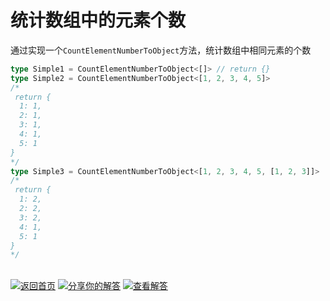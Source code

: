 # 统计数组中的元素个数

通过实现一个`CountElementNumberToObject`方法，统计数组中相同元素的个数

```ts
type Simple1 = CountElementNumberToObject<[]> // return {}
type Simple2 = CountElementNumberToObject<[1, 2, 3, 4, 5]>
/*
 return {
  1: 1,
  2: 1,
  3: 1,
  4: 1,
  5: 1
}
*/
type Simple3 = CountElementNumberToObject<[1, 2, 3, 4, 5, [1, 2, 3]]>
/*
 return {
  1: 2,
  2: 2,
  3: 2,
  4: 1,
  5: 1
}
*/
```

<!--info-footer-start--><br><a href="../../README.zh-CN.md" target="_blank"><img src="https://img.shields.io/badge/-%E8%BF%94%E5%9B%9E%E9%A6%96%E9%A1%B5-grey" alt="返回首页"/></a> <a href="https://tsch.js.org/9989/answer/zh-CN" target="_blank"><img src="https://img.shields.io/badge/-%E5%88%86%E4%BA%AB%E4%BD%A0%E7%9A%84%E8%A7%A3%E7%AD%94-teal" alt="分享你的解答"/></a> <a href="https://tsch.js.org/9989/solutions" target="_blank"><img src="https://img.shields.io/badge/-%E6%9F%A5%E7%9C%8B%E8%A7%A3%E7%AD%94-de5a77?logo=awesome-lists&logoColor=white" alt="查看解答"/></a> <!--info-footer-end-->
